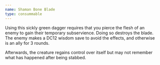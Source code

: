 ```yaml
---
name: Shaman Bone Blade
type: consummable 
---
```

Using this sickly green dagger requires that you pierce the flesh of an enemy to gain their temporary subservience. Doing so destroys the blade. The enemy makes a DC12 wisdom save to avoid the effects, and otherwise is an ally for 3 rounds. 

Afterwards, the creature regains control over itself but may not remember what has happened after being stabbed. 